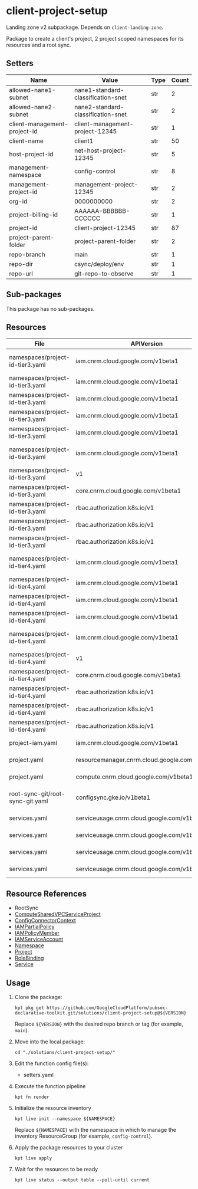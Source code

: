 <!-- BEGINNING OF PRE-COMMIT-BLUEPRINT DOCS HOOK:TITLE -->
# client-project-setup


<!-- END OF PRE-COMMIT-BLUEPRINT DOCS HOOK:TITLE -->

<!-- BEGINNING OF PRE-COMMIT-BLUEPRINT DOCS HOOK:BODY -->
Landing zone v2 subpackage.
Depends on `client-landing-zone`.

Package to create a client's project, 2 project scoped namespaces for its resources and a root sync.

## Setters

|             Name             |               Value                | Type | Count |
|------------------------------|------------------------------------|------|-------|
| allowed-nane1-subnet         | nane1-standard-classification-snet | str  |     2 |
| allowed-nane2-subnet         | nane2-standard-classification-snet | str  |     2 |
| client-management-project-id | client-management-project-12345    | str  |     1 |
| client-name                  | client1                            | str  |    50 |
| host-project-id              | net-host-project-12345             | str  |     5 |
| management-namespace         | config-control                     | str  |     8 |
| management-project-id        | management-project-12345           | str  |     2 |
| org-id                       |                         0000000000 | str  |     2 |
| project-billing-id           | AAAAAA-BBBBBB-CCCCCC               | str  |     1 |
| project-id                   | client-project-12345               | str  |    87 |
| project-parent-folder        | project-parent-folder              | str  |     2 |
| repo-branch                  | main                               | str  |     1 |
| repo-dir                     | csync/deploy/env                   | str  |     1 |
| repo-url                     | git-repo-to-observe                | str  |     1 |

## Sub-packages

This package has no sub-packages.

## Resources

|               File               |                  APIVersion                   |              Kind              |                                    Name                                     |         Namespace          |
|----------------------------------|-----------------------------------------------|--------------------------------|-----------------------------------------------------------------------------|----------------------------|
| namespaces/project-id-tier3.yaml | iam.cnrm.cloud.google.com/v1beta1             | IAMServiceAccount              | project-id-tier3-sa                                                         | client-name-config-control |
| namespaces/project-id-tier3.yaml | iam.cnrm.cloud.google.com/v1beta1             | IAMPolicyMember                | project-id-tier3-sa-serviceaccountadmin-project-id-permissions              | client-name-projects       |
| namespaces/project-id-tier3.yaml | iam.cnrm.cloud.google.com/v1beta1             | IAMPolicyMember                | project-id-tier3-sa-securityadmin-project-id-permissions                    | client-name-projects       |
| namespaces/project-id-tier3.yaml | iam.cnrm.cloud.google.com/v1beta1             | IAMPolicyMember                | project-id-tier3-sa-tier3-firewallrule-admin-app-infra-folder-permissions   | client-name-hierarchy      |
| namespaces/project-id-tier3.yaml | iam.cnrm.cloud.google.com/v1beta1             | IAMPolicyMember                | project-id-tier3-sa-tier3-dnsrecord-admin-host-project-id-permissions       | client-name-projects       |
| namespaces/project-id-tier3.yaml | iam.cnrm.cloud.google.com/v1beta1             | IAMPartialPolicy               | project-id-tier3-sa-workload-identity-binding                               | client-name-config-control |
| namespaces/project-id-tier3.yaml | v1                                            | Namespace                      | project-id-tier3                                                            |                            |
| namespaces/project-id-tier3.yaml | core.cnrm.cloud.google.com/v1beta1            | ConfigConnectorContext         | configconnectorcontext.core.cnrm.cloud.google.com                           | project-id-tier3           |
| namespaces/project-id-tier3.yaml | rbac.authorization.k8s.io/v1                  | RoleBinding                    | cnrm-viewer-project-id-tier3                                                | client-name-networking     |
| namespaces/project-id-tier3.yaml | rbac.authorization.k8s.io/v1                  | RoleBinding                    | cnrm-viewer-project-id-tier3                                                | project-id-tier4           |
| namespaces/project-id-tier3.yaml | rbac.authorization.k8s.io/v1                  | RoleBinding                    | syncs-repo                                                                  | project-id-tier3           |
| namespaces/project-id-tier4.yaml | iam.cnrm.cloud.google.com/v1beta1             | IAMServiceAccount              | project-id-tier4-sa                                                         | client-name-config-control |
| namespaces/project-id-tier4.yaml | iam.cnrm.cloud.google.com/v1beta1             | IAMPolicyMember                | project-id-tier4-sa-networkuser-allowed-nane1-subnet-permissions            | client-name-networking     |
| namespaces/project-id-tier4.yaml | iam.cnrm.cloud.google.com/v1beta1             | IAMPolicyMember                | project-id-tier4-sa-networkuser-allowed-nane2-subnet-permissions            | client-name-networking     |
| namespaces/project-id-tier4.yaml | iam.cnrm.cloud.google.com/v1beta1             | IAMPolicyMember                | project-id-tier4-sa-instanceadmin-project-id-permissions                    | client-name-projects       |
| namespaces/project-id-tier4.yaml | iam.cnrm.cloud.google.com/v1beta1             | IAMPartialPolicy               | project-id-tier4-sa-workload-identity-binding                               | client-name-config-control |
| namespaces/project-id-tier4.yaml | v1                                            | Namespace                      | project-id-tier4                                                            |                            |
| namespaces/project-id-tier4.yaml | core.cnrm.cloud.google.com/v1beta1            | ConfigConnectorContext         | configconnectorcontext.core.cnrm.cloud.google.com                           | project-id-tier4           |
| namespaces/project-id-tier4.yaml | rbac.authorization.k8s.io/v1                  | RoleBinding                    | cnrm-viewer-project-id-tier4                                                | client-name-networking     |
| namespaces/project-id-tier4.yaml | rbac.authorization.k8s.io/v1                  | RoleBinding                    | cnrm-viewer-project-id-tier4                                                | project-id-tier3           |
| namespaces/project-id-tier4.yaml | rbac.authorization.k8s.io/v1                  | RoleBinding                    | syncs-repo                                                                  | project-id-tier4           |
| project-iam.yaml                 | iam.cnrm.cloud.google.com/v1beta1             | IAMPolicyMember                | client-name-config-control-sa-iamserviceaccountadmin-project-id-permissions | client-name-projects       |
| project.yaml                     | resourcemanager.cnrm.cloud.google.com/v1beta1 | Project                        | project-id                                                                  | client-name-projects       |
| project.yaml                     | compute.cnrm.cloud.google.com/v1beta1         | ComputeSharedVPCServiceProject | project-id-svpcservice                                                      | client-name-networking     |
| root-sync-git/root-sync-git.yaml | configsync.gke.io/v1beta1                     | RootSync                       | project-id-csync                                                            | config-management-system   |
| services.yaml                    | serviceusage.cnrm.cloud.google.com/v1beta1    | Service                        | project-id-iam                                                              | client-name-projects       |
| services.yaml                    | serviceusage.cnrm.cloud.google.com/v1beta1    | Service                        | project-id-resourcemanager                                                  | client-name-projects       |
| services.yaml                    | serviceusage.cnrm.cloud.google.com/v1beta1    | Service                        | project-id-billing                                                          | client-name-projects       |
| services.yaml                    | serviceusage.cnrm.cloud.google.com/v1beta1    | Service                        | project-id-serviceusage                                                     | client-name-projects       |

## Resource References

- RootSync
- [ComputeSharedVPCServiceProject](https://cloud.google.com/config-connector/docs/reference/resource-docs/compute/computesharedvpcserviceproject)
- [ConfigConnectorContext](https://cloud.google.com/config-connector/docs/how-to/advanced-install#addon-configuring)
- [IAMPartialPolicy](https://cloud.google.com/config-connector/docs/reference/resource-docs/iam/iampartialpolicy)
- [IAMPolicyMember](https://cloud.google.com/config-connector/docs/reference/resource-docs/iam/iampolicymember)
- [IAMServiceAccount](https://cloud.google.com/config-connector/docs/reference/resource-docs/iam/iamserviceaccount)
- [Namespace](https://kubernetes.io/docs/reference/generated/kubernetes-api/v1.22/#namespace-v1-core)
- [Project](https://cloud.google.com/config-connector/docs/reference/resource-docs/resourcemanager/project)
- [RoleBinding](https://kubernetes.io/docs/reference/generated/kubernetes-api/v1.22/#rolebinding-v1-rbac-authorization-k8s-io)
- [Service](https://cloud.google.com/config-connector/docs/reference/resource-docs/serviceusage/service)

## Usage

1.  Clone the package:
    ```shell
    kpt pkg get https://github.com/GoogleCloudPlatform/pubsec-declarative-toolkit.git/solutions/client-project-setup@${VERSION}
    ```
    Replace `${VERSION}` with the desired repo branch or tag
    (for example, `main`).

1.  Move into the local package:
    ```shell
    cd "./solutions/client-project-setup/"
    ```

1.  Edit the function config file(s):
    - setters.yaml

1.  Execute the function pipeline
    ```shell
    kpt fn render
    ```

1.  Initialize the resource inventory
    ```shell
    kpt live init --namespace ${NAMESPACE}
    ```
    Replace `${NAMESPACE}` with the namespace in which to manage
    the inventory ResourceGroup (for example, `config-control`).

1.  Apply the package resources to your cluster
    ```shell
    kpt live apply
    ```

1.  Wait for the resources to be ready
    ```shell
    kpt live status --output table --poll-until current
    ```

<!-- END OF PRE-COMMIT-BLUEPRINT DOCS HOOK:BODY -->
